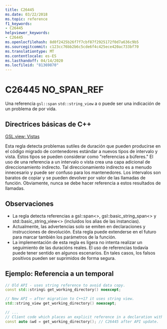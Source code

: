 ```yaml
---
title: C26445
ms.date: 03/22/2018
ms.topic: reference
f1_keywords:
- C26445
helpviewer_keywords:
- C26445
ms.openlocfilehash: 8d0f2425b26f7f7cbf87f2925172f0d7a636c9b5
ms.sourcegitcommit: c123cc76bb2b6c5cde6f4c425ece420ac733bf70
ms.translationtype: MT
ms.contentlocale: es-ES
ms.lasthandoff: 04/14/2020
ms.locfileid: "81369870"
---
```

# <a name="c26445-no_span_ref"></a>C26445 NO_SPAN_REF

Una referencia `gsl::span` `std::string_view` a o puede ser una indicación de un problema de por vida.

## <a name="c-core-guidelines"></a>Directrices básicas de C++

[GSL.view: Vistas](https://github.com/isocpp/CppCoreGuidelines/blob/master/CppCoreGuidelines.md#gslview-views)

Esta regla detecta problemas sutiles de duración que pueden producirse en el código migrado de contenedores estándar a nuevos tipos de intervalo y vista. Estos tipos se pueden considerar como "referencias a búferes." El uso de una referencia a un intervalo o vista crea una capa adicional de direccionamiento indirecto. Tal direccionamiento indirecto es a menudo innecesario y puede ser confuso para los mantenedores. Los intervalos son baratos de copiar y se pueden devolver por valor de las llamadas de función. Obviamente, nunca se debe hacer referencia a estos resultados de llamadas.

## <a name="remarks"></a>Observaciones

- La regla detecta referencias a gsl::span<>, gsl::basic_string_span<> y std::basic_string_view<>  (incluidos los alias de las instancias).
- Actualmente, las advertencias solo se emiten en declaraciones y instrucciones de devolución. Esta regla puede extenderse en el futuro para marcar también los parámetros de la función.
- La implementación de esta regla es ligera no intenta realizar un seguimiento de las duracións reales. El uso de referencias todavía puede tener sentido en algunos escenarios. En tales casos, los falsos positivos pueden ser suprimidos de forma segura.

## <a name="example-reference-to-a-temporary"></a>Ejemplo: Referencia a un temporal

```cpp
// Old API - uses string reference to avoid data copy.
const std::string& get_working_directory() noexcept;

// New API – after migration to C++17 it uses string view.
std::string_view get_working_directory() noexcept;

// ...
// Client code which places an explicit reference in a declaration with auto specifier.
const auto &wd = get_working_directory(); // C26445 after API update.
```
